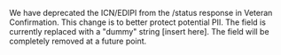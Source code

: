 We have deprecated the ICN/EDIPI from the /status response in Veteran Confirmation. This change is to better protect potential PII. The field is currently replaced with a "dummy" string [insert here]. The field will be completely removed at a future point.
